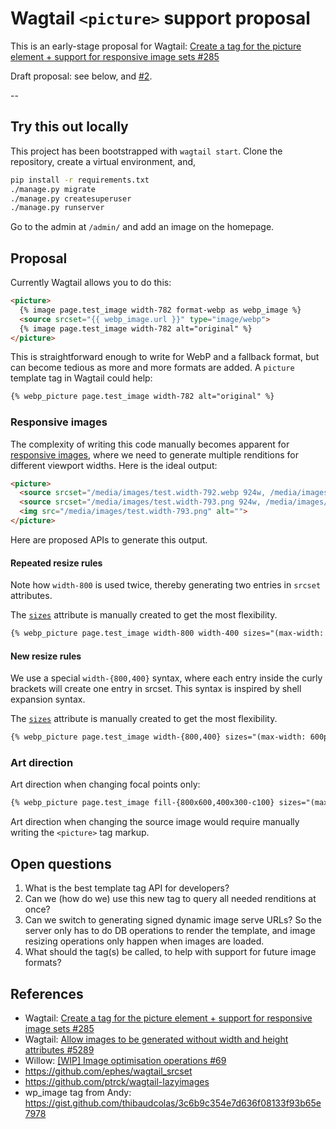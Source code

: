 # Wagtail `<picture>` support proposal

This is an early-stage proposal for Wagtail: [Create a tag for the picture element + support for responsive image sets #285](https://github.com/wagtail/wagtail/issues/285)

Draft proposal: see below, and [#2](https://github.com/torchbox/wagtail_picture_proposal/pull/2).

--

## Try this out locally

This project has been bootstrapped with `wagtail start`.
Clone the repository, create a virtual environment, and,

```sh
pip install -r requirements.txt
./manage.py migrate
./manage.py createsuperuser
./manage.py runserver
```

Go to the admin at `/admin/` and add an image on the homepage.

## Proposal

Currently Wagtail allows you to do this:

```html
<picture>
  {% image page.test_image width-782 format-webp as webp_image %}
  <source srcset="{{ webp_image.url }}" type="image/webp">
  {% image page.test_image width-782 alt="original" %}
</picture>
```

This is straightforward enough to write for WebP and a fallback format, but can become tedious as more and more formats are added. A `picture` template tag in Wagtail could help:

```html
{% webp_picture page.test_image width-782 alt="original" %}
```

### Responsive images

The complexity of writing this code manually becomes apparent for [responsive images](https://developer.mozilla.org/en-US/docs/Learn/HTML/Multimedia_and_embedding/Responsive_images), where we need to generate multiple renditions for different viewport widths. Here is the ideal output:

```html
<picture> 
  <source srcset="/media/images/test.width-792.webp 924w, /media/images/test.width-392.webp 688w" sizes="(max-width: 768px) 688px, 924px" type="image/webp">
  <source srcset="/media/images/test.width-793.png 924w, /media/images/test.width-393.png 688w" sizes="(max-width: 768px) 688px, 924px" type="image/png">
  <img src="/media/images/test.width-793.png" alt="">
</picture>
```

Here are proposed APIs to generate this output.

#### Repeated resize rules

Note how `width-800` is used twice, thereby generating two entries in `srcset` attributes.

The [`sizes`](https://developer.mozilla.org/en-US/docs/Web/HTML/Element/img#attr-sizes) attribute is manually created to get the most flexibility.

```html
{% webp_picture page.test_image width-800 width-400 sizes="(max-width: 600px) 480px, 800px" alt="original" %}
```

#### New resize rules

We use a special `width-{800,400}` syntax, where each entry inside the curly brackets will create one entry in srcset.
This syntax is inspired by shell expansion syntax.

The [`sizes`](https://developer.mozilla.org/en-US/docs/Web/HTML/Element/img#attr-sizes) attribute is manually created to get the most flexibility.

```html
{% webp_picture page.test_image width-{800,400} sizes="(max-width: 600px) 480px, 800px" alt="original" %}
```

### Art direction

Art direction when changing focal points only:

```html
{% webp_picture page.test_image fill-{800x600,400x300-c100} sizes="(max-width: 600px) 480px, 800px" alt="original" %}
```

Art direction when changing the source image would require manually writing the `<picture>` tag markup.

## Open questions

1. What is the best template tag API for developers?
2. Can we (how do we) use this new tag to query all needed renditions at once?
3. Can we switch to generating signed dynamic image serve URLs? So the server only has to do DB operations to render the template, and image resizing operations only happen when images are loaded.
4. What should the tag(s) be called, to help with support for future image formats?

## References

- Wagtail: [Create a tag for the picture element + support for responsive image sets #285](https://github.com/wagtail/wagtail/issues/285)
- Wagtail: [Allow images to be generated without width and height attributes #5289](https://github.com/wagtail/wagtail/issues/5289)
- Willow: [[WIP] Image optimisation operations #69](https://github.com/wagtail/Willow/pull/69) 
- <https://github.com/ephes/wagtail_srcset> 
- <https://github.com/ptrck/wagtail-lazyimages> 
- wp_image tag from Andy: <https://gist.github.com/thibaudcolas/3c6b9c354e7d636f08133f93b65e7978>
